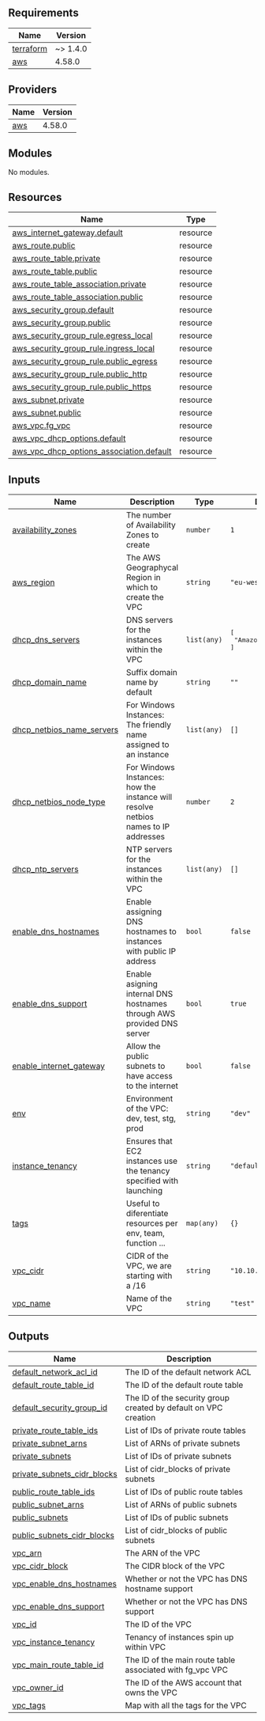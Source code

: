 <!-- BEGIN_TF_DOCS -->
## Requirements

| Name | Version |
|------|---------|
| <a name="requirement_terraform"></a> [terraform](#requirement\_terraform) | ~> 1.4.0 |
| <a name="requirement_aws"></a> [aws](#requirement\_aws) | 4.58.0 |

## Providers

| Name | Version |
|------|---------|
| <a name="provider_aws"></a> [aws](#provider\_aws) | 4.58.0 |

## Modules

No modules.

## Resources

| Name | Type |
|------|------|
| [aws_internet_gateway.default](https://registry.terraform.io/providers/hashicorp/aws/4.58.0/docs/resources/internet_gateway) | resource |
| [aws_route.public](https://registry.terraform.io/providers/hashicorp/aws/4.58.0/docs/resources/route) | resource |
| [aws_route_table.private](https://registry.terraform.io/providers/hashicorp/aws/4.58.0/docs/resources/route_table) | resource |
| [aws_route_table.public](https://registry.terraform.io/providers/hashicorp/aws/4.58.0/docs/resources/route_table) | resource |
| [aws_route_table_association.private](https://registry.terraform.io/providers/hashicorp/aws/4.58.0/docs/resources/route_table_association) | resource |
| [aws_route_table_association.public](https://registry.terraform.io/providers/hashicorp/aws/4.58.0/docs/resources/route_table_association) | resource |
| [aws_security_group.default](https://registry.terraform.io/providers/hashicorp/aws/4.58.0/docs/resources/security_group) | resource |
| [aws_security_group.public](https://registry.terraform.io/providers/hashicorp/aws/4.58.0/docs/resources/security_group) | resource |
| [aws_security_group_rule.egress_local](https://registry.terraform.io/providers/hashicorp/aws/4.58.0/docs/resources/security_group_rule) | resource |
| [aws_security_group_rule.ingress_local](https://registry.terraform.io/providers/hashicorp/aws/4.58.0/docs/resources/security_group_rule) | resource |
| [aws_security_group_rule.public_egress](https://registry.terraform.io/providers/hashicorp/aws/4.58.0/docs/resources/security_group_rule) | resource |
| [aws_security_group_rule.public_http](https://registry.terraform.io/providers/hashicorp/aws/4.58.0/docs/resources/security_group_rule) | resource |
| [aws_security_group_rule.public_https](https://registry.terraform.io/providers/hashicorp/aws/4.58.0/docs/resources/security_group_rule) | resource |
| [aws_subnet.private](https://registry.terraform.io/providers/hashicorp/aws/4.58.0/docs/resources/subnet) | resource |
| [aws_subnet.public](https://registry.terraform.io/providers/hashicorp/aws/4.58.0/docs/resources/subnet) | resource |
| [aws_vpc.fg_vpc](https://registry.terraform.io/providers/hashicorp/aws/4.58.0/docs/resources/vpc) | resource |
| [aws_vpc_dhcp_options.default](https://registry.terraform.io/providers/hashicorp/aws/4.58.0/docs/resources/vpc_dhcp_options) | resource |
| [aws_vpc_dhcp_options_association.default](https://registry.terraform.io/providers/hashicorp/aws/4.58.0/docs/resources/vpc_dhcp_options_association) | resource |

## Inputs

| Name | Description | Type | Default | Required |
|------|-------------|------|---------|:--------:|
| <a name="input_availability_zones"></a> [availability\_zones](#input\_availability\_zones) | The number of Availability Zones to create | `number` | `1` | no |
| <a name="input_aws_region"></a> [aws\_region](#input\_aws\_region) | The AWS Geographycal Region in which to create the VPC | `string` | `"eu-west-1"` | no |
| <a name="input_dhcp_dns_servers"></a> [dhcp\_dns\_servers](#input\_dhcp\_dns\_servers) | DNS servers for the instances within the VPC | `list(any)` | <pre>[<br>  "AmazonProvidedDNS"<br>]</pre> | no |
| <a name="input_dhcp_domain_name"></a> [dhcp\_domain\_name](#input\_dhcp\_domain\_name) | Suffix domain name by default | `string` | `""` | no |
| <a name="input_dhcp_netbios_name_servers"></a> [dhcp\_netbios\_name\_servers](#input\_dhcp\_netbios\_name\_servers) | For Windows Instances: The friendly name assigned to an instance | `list(any)` | `[]` | no |
| <a name="input_dhcp_netbios_node_type"></a> [dhcp\_netbios\_node\_type](#input\_dhcp\_netbios\_node\_type) | For Windows Instances: how the instance will resolve netbios names to IP addresses | `number` | `2` | no |
| <a name="input_dhcp_ntp_servers"></a> [dhcp\_ntp\_servers](#input\_dhcp\_ntp\_servers) | NTP servers for the instances within the VPC | `list(any)` | `[]` | no |
| <a name="input_enable_dns_hostnames"></a> [enable\_dns\_hostnames](#input\_enable\_dns\_hostnames) | Enable assigning DNS hostnames to instances with public IP address | `bool` | `false` | no |
| <a name="input_enable_dns_support"></a> [enable\_dns\_support](#input\_enable\_dns\_support) | Enable asigning internal DNS hostnames through AWS provided DNS server | `bool` | `true` | no |
| <a name="input_enable_internet_gateway"></a> [enable\_internet\_gateway](#input\_enable\_internet\_gateway) | Allow the public subnets to have access to the internet | `bool` | `false` | no |
| <a name="input_env"></a> [env](#input\_env) | Environment of the VPC: dev, test, stg, prod | `string` | `"dev"` | no |
| <a name="input_instance_tenancy"></a> [instance\_tenancy](#input\_instance\_tenancy) | Ensures that EC2 instances use the tenancy specified with launching | `string` | `"default"` | no |
| <a name="input_tags"></a> [tags](#input\_tags) | Useful to diferentiate resources per env, team, function ... | `map(any)` | `{}` | no |
| <a name="input_vpc_cidr"></a> [vpc\_cidr](#input\_vpc\_cidr) | CIDR of the VPC, we are starting with a /16 | `string` | `"10.10.0.0/16"` | no |
| <a name="input_vpc_name"></a> [vpc\_name](#input\_vpc\_name) | Name of the VPC | `string` | `"test"` | no |

## Outputs

| Name | Description |
|------|-------------|
| <a name="output_default_network_acl_id"></a> [default\_network\_acl\_id](#output\_default\_network\_acl\_id) | The ID of the default network ACL |
| <a name="output_default_route_table_id"></a> [default\_route\_table\_id](#output\_default\_route\_table\_id) | The ID of the default route table |
| <a name="output_default_security_group_id"></a> [default\_security\_group\_id](#output\_default\_security\_group\_id) | The ID of the security group created by default on VPC creation |
| <a name="output_private_route_table_ids"></a> [private\_route\_table\_ids](#output\_private\_route\_table\_ids) | List of IDs of private route tables |
| <a name="output_private_subnet_arns"></a> [private\_subnet\_arns](#output\_private\_subnet\_arns) | List of ARNs of private subnets |
| <a name="output_private_subnets"></a> [private\_subnets](#output\_private\_subnets) | List of IDs of private subnets |
| <a name="output_private_subnets_cidr_blocks"></a> [private\_subnets\_cidr\_blocks](#output\_private\_subnets\_cidr\_blocks) | List of cidr\_blocks of private subnets |
| <a name="output_public_route_table_ids"></a> [public\_route\_table\_ids](#output\_public\_route\_table\_ids) | List of IDs of public route tables |
| <a name="output_public_subnet_arns"></a> [public\_subnet\_arns](#output\_public\_subnet\_arns) | List of ARNs of public subnets |
| <a name="output_public_subnets"></a> [public\_subnets](#output\_public\_subnets) | List of IDs of public subnets |
| <a name="output_public_subnets_cidr_blocks"></a> [public\_subnets\_cidr\_blocks](#output\_public\_subnets\_cidr\_blocks) | List of cidr\_blocks of public subnets |
| <a name="output_vpc_arn"></a> [vpc\_arn](#output\_vpc\_arn) | The ARN of the VPC |
| <a name="output_vpc_cidr_block"></a> [vpc\_cidr\_block](#output\_vpc\_cidr\_block) | The CIDR block of the VPC |
| <a name="output_vpc_enable_dns_hostnames"></a> [vpc\_enable\_dns\_hostnames](#output\_vpc\_enable\_dns\_hostnames) | Whether or not the VPC has DNS hostname support |
| <a name="output_vpc_enable_dns_support"></a> [vpc\_enable\_dns\_support](#output\_vpc\_enable\_dns\_support) | Whether or not the VPC has DNS support |
| <a name="output_vpc_id"></a> [vpc\_id](#output\_vpc\_id) | The ID of the VPC |
| <a name="output_vpc_instance_tenancy"></a> [vpc\_instance\_tenancy](#output\_vpc\_instance\_tenancy) | Tenancy of instances spin up within VPC |
| <a name="output_vpc_main_route_table_id"></a> [vpc\_main\_route\_table\_id](#output\_vpc\_main\_route\_table\_id) | The ID of the main route table associated with fg\_vpc VPC |
| <a name="output_vpc_owner_id"></a> [vpc\_owner\_id](#output\_vpc\_owner\_id) | The ID of the AWS account that owns the VPC |
| <a name="output_vpc_tags"></a> [vpc\_tags](#output\_vpc\_tags) | Map with all the tags for the VPC |
<!-- END_TF_DOCS -->
